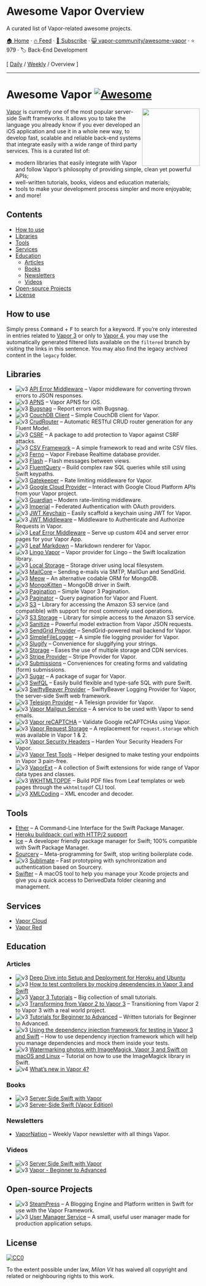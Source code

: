 # Awesome Vapor Overview

A curated list of Vapor-related awesome projects.

[🏠 Home](/README.md) · [🔥 Feed](https://test.trackawesomelist.com/vapor-community/awesome-vapor/feed.xml) · [📮 Subscribe](https://trackawesomelist.us17.list-manage.com/subscribe?u=d2f0117aa829c83a63ec63c2f&id=36a103854c) · [😺 vapor-community/awesome-vapor](https://github.com/vapor-community/awesome-vapor/blob/main/README.md) · ⭐ 979 · 🏷️ Back-End Development

[ [Daily](/content/vapor-community/awesome-vapor/README.md) / [Weekly](/content/vapor-community/awesome-vapor/week/README.md) / Overview ]

---

# Awesome Vapor [![Awesome](https://awesome.re/badge.svg)](https://awesome.re)

[<img src="https://github.com/vapor-community/awesome-vapor/raw/main/img/vapor-logo.png" align="right" width="150">](https://vapor.codes)

[Vapor](https://vapor.codes) is currently one of the most popular server-side Swift frameworks. It allows you to take the language you already know if you ever developed an iOS application and use it in a whole new way, to develop fast, scalable and reliable back-end systems that integrate easily with a wide range of third party services. This is a curated list of:

*   modern libraries that easily integrate with Vapor and follow Vapor’s philosophy of providing simple, clean yet powerful APIs;
*   well-written tutorials, books, videos and education materials;
*   tools to make your development process simpler and more enjoyable;
*   and more!

## Contents

*   [How to use](#how-to-use)
*   [Libraries](#libraries)
*   [Tools](#tools)
*   [Services](#services)
*   [Education](#education)
    *   [Articles](#articles)
    *   [Books](#books)
    *   [Newsletters](#newsletters)
    *   [Videos](#videos)
*   [Open-source Projects](#open-source-projects)
*   [License](#license)

## How to use

Simply press <kbd>Command</kbd> + <kbd>F</kbd> to search for a keyword. If you’re only interested in entries related to [Vapor 3](https://github.com/Cellane/awesome-vapor/blob/filtered/vapor-3.md) or only to [Vapor 4](https://github.com/Cellane/awesome-vapor/blob/filtered/vapor-4.md), you may use the automatically generated filtered lists available on the `filtered` branch by visiting the links in this sentence. You may also find the legacy archived content in the `legacy` folder.

## Libraries

*   ![v3](https://github.com/vapor-community/awesome-vapor/raw/main/img/vapor-3.png) [API Error Middleware](https://github.com/skelpo/APIErrorMiddleware) – Vapor middleware for converting thrown errors to JSON responses.
*   ![v3](https://github.com/vapor-community/awesome-vapor/raw/main/img/vapor-3.png) [APNS](https://github.com/vapor-community/apns) – Vapor APNS for iOS.
*   ![v3](https://github.com/vapor-community/awesome-vapor/raw/main/img/vapor-3.png) [Bugsnag](https://github.com/nodes-vapor/bugsnag) – Report errors with Bugsnag.
*   ![v3](https://github.com/vapor-community/awesome-vapor/raw/main/img/vapor-3.png) [CouchDB Client](https://github.com/makoni/couchdb-vapor) – Simple CouchDB client for Vapor.
*   ![v3](https://github.com/vapor-community/awesome-vapor/raw/main/img/vapor-3.png) [CrudRouter](https://github.com/twof/VaporCRUDRouter) – Automatic RESTful CRUD router generation for any Fluent Model.
*   ![v3](https://github.com/vapor-community/awesome-vapor/raw/main/img/vapor-3.png) [CSRF](https://github.com/vapor-community/CSRF) – A package to add protection to Vapor against CSRF attacks.
*   ![v3](https://github.com/vapor-community/awesome-vapor/raw/main/img/vapor-3.png) [CSV Framework](https://github.com/skelpo/CSV) – A simple framework to read and write CSV files.
*   ![v3](https://github.com/vapor-community/awesome-vapor/raw/main/img/vapor-3.png) [Ferno](https://github.com/vapor-community/ferno) – Vapor Firebase Realtime database provider.
*   ![v3](https://github.com/vapor-community/awesome-vapor/raw/main/img/vapor-3.png) [Flash](https://github.com/nodes-vapor/flash) – Flash messages between views.
*   ![v3](https://github.com/vapor-community/awesome-vapor/raw/main/img/vapor-3.png) [FluentQuery](https://github.com/MihaelIsaev/FluentQuery) – Build complex raw SQL queries while still using Swift keypaths.
*   ![v3](https://github.com/vapor-community/awesome-vapor/raw/main/img/vapor-3.png) [Gatekeeper](https://github.com/nodes-vapor/gatekeeper) – Rate limiting middleware for Vapor.
*   ![v3](https://github.com/vapor-community/awesome-vapor/raw/main/img/vapor-3.png) [Google Cloud Provider](https://github.com/vapor-community/google-cloud-provider) – Interact with Google Cloud Platform APIs from your Vapor project.
*   ![v3](https://github.com/vapor-community/awesome-vapor/raw/main/img/vapor-3.png) [Guardian](https://github.com/Jinxiansen/Guardian) – Modern rate-limiting middleware.
*   ![v3](https://github.com/vapor-community/awesome-vapor/raw/main/img/vapor-3.png) [Imperial](https://github.com/vapor-community/Imperial) – Federated Authentication with OAuth providers.
*   ![v3](https://github.com/vapor-community/awesome-vapor/raw/main/img/vapor-3.png) [JWT Keychain](https://github.com/nodes-vapor/jwt-keychain) – Easily scaffold a keychain using JWT for Vapor.
*   ![v3](https://github.com/vapor-community/awesome-vapor/raw/main/img/vapor-3.png) [JWT Middleware](https://github.com/skelpo/JWTMiddleware) – Middleware to Authenticate and Authorize Requests in Vapor.
*   ![v3](https://github.com/vapor-community/awesome-vapor/raw/main/img/vapor-3.png) [Leaf Error Middleware](https://github.com/brokenhandsio/leaf-error-middleware) – Serve up custom 404 and server error pages for your Vapor App.
*   ![v3](https://github.com/vapor-community/awesome-vapor/raw/main/img/vapor-3.png) [Leaf Markdown](https://github.com/vapor-community/leaf-markdown) – Markdown renderer for Vapor.
*   ![v3](https://github.com/vapor-community/awesome-vapor/raw/main/img/vapor-3.png) [Lingo Vapor](https://github.com/vapor-community/Lingo-Vapor) – Vapor provider for Lingo – the Swift localization library.
*   ![v3](https://github.com/vapor-community/awesome-vapor/raw/main/img/vapor-3.png) [Local Storage](https://github.com/gperdomor/local-storage) – Storage driver using local filesystem.
*   ![v3](https://github.com/vapor-community/awesome-vapor/raw/main/img/vapor-3.png) [MailCore](https://github.com/LiveUI/MailCore) – Sending e-mails via SMTP, MailGun and SendGrid.
*   ![v3](https://github.com/vapor-community/awesome-vapor/raw/main/img/vapor-3.png) [Meow](https://github.com/OpenKitten/Meow) – An alternative codable ORM for MongoDB.
*   ![v3](https://github.com/vapor-community/awesome-vapor/raw/main/img/vapor-3.png) [MongoKitten](https://github.com/OpenKitten/MongoKitten) – MongoDB driver in Swift.
*   ![v3](https://github.com/vapor-community/awesome-vapor/raw/main/img/vapor-3.png) [Pagination](https://github.com/vapor-community/pagination) – Simple Vapor 3 Pagination.
*   ![v3](https://github.com/vapor-community/awesome-vapor/raw/main/img/vapor-3.png) [Paginator](https://github.com/nodes-vapor/paginator) – Query pagination for Vapor and Fluent.
*   ![v3](https://github.com/vapor-community/awesome-vapor/raw/main/img/vapor-3.png) [S3](https://github.com/LiveUI/S3) – Library for accessing the Amazon S3 service (and compatible) with support for most commonly used operations.
*   ![v3](https://github.com/vapor-community/awesome-vapor/raw/main/img/vapor-3.png) [S3 Storage](https://github.com/anthonycastelli/s3-storage) – Library for simple access to the Amazon S3 service.
*   ![v3](https://github.com/vapor-community/awesome-vapor/raw/main/img/vapor-3.png) [Sanitize](https://github.com/gperdomor/sanitize) – Powerful model extraction from Vapor JSON requests.
*   ![v3](https://github.com/vapor-community/awesome-vapor/raw/main/img/vapor-3.png) [SendGrid Provider](https://github.com/vapor-community/sendgrid-provider) – SendGrid-powered mail backend for Vapor.
*   ![v3](https://github.com/vapor-community/awesome-vapor/raw/main/img/vapor-3.png) [SimpleFileLogger](https://github.com/hallee/vapor-simple-file-logger) – A simple file logging provider for Vapor.
*   ![v3](https://github.com/vapor-community/awesome-vapor/raw/main/img/vapor-3.png) [Slugify](https://github.com/nodes-vapor/slugify) – Convenience for sluggifying your strings.
*   ![v3](https://github.com/vapor-community/awesome-vapor/raw/main/img/vapor-3.png) [Storage](https://github.com/nodes-vapor/storage) – Eases the use of multiple storage and CDN services.
*   ![v3](https://github.com/vapor-community/awesome-vapor/raw/main/img/vapor-3.png) [Stripe Provider](https://github.com/vapor-community/stripe-provider) – Stripe Provider for Vapor.
*   ![v3](https://github.com/vapor-community/awesome-vapor/raw/main/img/vapor-3.png) [Submissions](https://github.com/nodes-vapor/submissions) – Conveniences for creating forms and validating (form) submissions.
*   ![v3](https://github.com/vapor-community/awesome-vapor/raw/main/img/vapor-3.png) [Sugar](https://github.com/nodes-vapor/sugar) – A package of sugar for Vapor.
*   ![v3](https://github.com/vapor-community/awesome-vapor/raw/main/img/vapor-3.png) [SwifQL](https://github.com/MihaelIsaev/SwifQL) – Easily build flexible and type-safe SQL with pure Swift.
*   ![v3](https://github.com/vapor-community/awesome-vapor/raw/main/img/vapor-3.png) [SwiftyBeaver Provider](https://github.com/vapor-community/swiftybeaver-provider) – SwiftyBeaver Logging Provider for Vapor, the server-side Swift web framework.
*   ![v3](https://github.com/vapor-community/awesome-vapor/raw/main/img/vapor-3.png) [Telesign Provider](https://github.com/vapor-community/telesign-provider) – A Telesign provider for Vapor.
*   ![v3](https://github.com/vapor-community/awesome-vapor/raw/main/img/vapor-3.png) [Vapor Mailgun Service](https://github.com/vapor-community/VaporMailgunService) – A service to be used with Vapor to send emails.
*   ![v3](https://github.com/vapor-community/awesome-vapor/raw/main/img/vapor-3.png) [Vapor reCAPTCHA](https://github.com/gotranseo/vapor-recaptcha) – Validate Google reCAPTCHAs using Vapor.
*   ![v3](https://github.com/vapor-community/awesome-vapor/raw/main/img/vapor-3.png) [Vapor Request Storage](https://github.com/skelpo/vapor-request-storage) – A replacement for `request.storage` which was available in Vapor 1 & 2.
*   ![v3](https://github.com/vapor-community/awesome-vapor/raw/main/img/vapor-3.png) [Vapor Security Headers](https://github.com/brokenhandsio/VaporSecurityHeaders) – Harden Your Security Headers For Vapor.
*   ![v3](https://github.com/vapor-community/awesome-vapor/raw/main/img/vapor-3.png) [Vapor Test Tools](https://github.com/LiveUI/VaporTestTools) – Helper designed to make testing your endpoints in Vapor 3 pain-free.
*   ![v3](https://github.com/vapor-community/awesome-vapor/raw/main/img/vapor-3.png) [VaporExt](https://github.com/vapor-community/vapor-ext) – A collection of Swift extensions for wide range of Vapor data types and classes.
*   ![v3](https://github.com/vapor-community/awesome-vapor/raw/main/img/vapor-3.png) [WKHTMLTOPDF](https://github.com/MihaelIsaev/wkhtmltopdf) – Build PDF files from Leaf templates or web pages through the `wkhtmltopdf` CLI tool.
*   ![v3](https://github.com/vapor-community/awesome-vapor/raw/main/img/vapor-3.png) [XMLCoding](https://github.com/LiveUI/XMLCoding) – XML encoder and decoder.

## Tools

*   [Ether](https://github.com/Ether-CLI/Ether) – A Command-Line Interface for the Swift Package Manager.
*   [Heroku buildpack: curl with HTTP/2 support](https://github.com/vzsg/heroku-buildpack-curl-http2)
*   [Ice](https://github.com/jakeheis/Ice) – A developer friendly package manager for Swift; 100% compatible with Swift Package Manager.
*   [Sourcery](https://github.com/krzysztofzablocki/Sourcery) – Meta-programming for Swift, stop writing boilerplate code.
*   ![v3](https://github.com/vapor-community/awesome-vapor/raw/main/img/vapor-3.png) [Sublimate](https://github.com/gabrielepalma/sublimate) – Fast prototyping with synchronization and authentication based on Sourcery.
*   [Swifter](https://github.com/LiveUI/Swifter) – A macOS tool to help you manage your Xcode projects and give you a quick access to DerivedData folder cleaning and management.

## Services

*   [Vapor Cloud](https://vapor.cloud)
*   [Vapor Red](https://vapor.red)

## Education

### Articles

*   ![v3](https://github.com/vapor-community/awesome-vapor/raw/main/img/vapor-3.png) [Deep Dive into Setup and Deployment for Heroku and Ubuntu](https://learningswift.brightdigit.com/vapor-heroku-ubuntu-setup-deploy/)
*   ![v3](https://github.com/vapor-community/awesome-vapor/raw/main/img/vapor-3.png) [How to test controllers by mocking dependencies in Vapor 3 and Swift](https://mikemikina.com/blog/how-to-test-controllers-by-mocking-dependencies-in-vapor-3-and-swift/)
*   ![v3](https://github.com/vapor-community/awesome-vapor/raw/main/img/vapor-3.png) [Vapor 3 Tutorials](https://mihaelamj.github.io/Vapor%20%203%20Tutorial/) – Big collection of small tutorials.
*   ![v3](https://github.com/vapor-community/awesome-vapor/raw/main/img/vapor-3.png) [Transforming from Vapor 2 to Vapor 3](https://www.skelpo.com/blog/vapor2-to-vapor3/) – Transitioning from Vapor 2 to Vapor 3 with a real world project.
*   ![v3](https://github.com/vapor-community/awesome-vapor/raw/main/img/vapor-3.png) [Tutorials for Beginner to Advanced](https://medium.com/@martinlasek) – Written tutorials for Beginner to Advanced.
*   ![v3](https://github.com/vapor-community/awesome-vapor/raw/main/img/vapor-3.png) [Using the dependency injection framework for testing in Vapor 3 and Swift](https://mikemikina.com/blog/using-the-dependency-injection-framework-for-testing-in-vapor-3-and-swift/) – How to use dependency injection framework which will help you manage dependencies and mock them inside your tests.
*   ![v3](https://github.com/vapor-community/awesome-vapor/raw/main/img/vapor-3.png) [Watermarking photos with ImageMagick, Vapor 3 and Swift on macOS and Linux](https://mikemikina.com/blog/watermarking-photos-with-imagemagick-vapor-3-and-swift-on-macos-and-linux/) – Tutorial on how to use the ImageMagick library in Swift.
*   ![v4](https://github.com/vapor-community/awesome-vapor/raw/main/img/vapor-4.png) [What’s new in Vapor 4?](https://theswiftdev.com/2019/08/26/whats-new-in-vapor-4/)

### Books

*   ![v3](https://github.com/vapor-community/awesome-vapor/raw/main/img/vapor-3.png) [Server Side Swift with Vapor](https://store.raywenderlich.com/products/server-side-swift-with-vapor)
*   ![v3](https://github.com/vapor-community/awesome-vapor/raw/main/img/vapor-3.png) [Server-Side Swift (Vapor Edition)](https://www.hackingwithswift.com/store/server-side-swift)

### Newsletters

*   [VaporNation](http://vapornation.news) – Weekly Vapor newsletter with all things Vapor.

### Videos

*   ![v3](https://github.com/vapor-community/awesome-vapor/raw/main/img/vapor-3.png) [Server Side Swift with Vapor](https://www.raywenderlich.com/4493-server-side-swift-with-vapor/lessons/1)
*   ![v3](https://github.com/vapor-community/awesome-vapor/raw/main/img/vapor-3.png) [Vapor - Beginner to Advanced](https://www.youtube.com/channel/UCoLEXFUHIKXunm9QJjsAftw/videos)

## Open-source Projects

*   ![v3](https://github.com/vapor-community/awesome-vapor/raw/main/img/vapor-3.png) [SteamPress](https://github.com/brokenhandsio/SteamPress) – A Blogging Engine and Platform written in Swift for use with the Vapor Framework.
*   ![v3](https://github.com/vapor-community/awesome-vapor/raw/main/img/vapor-3.png) [User Manager Service](https://github.com/skelpo/UserManager) – A small, useful user manager made for production application setups.

## License

[![CC0](https://mirrors.creativecommons.org/presskit/buttons/88x31/svg/cc-zero.svg)](https://creativecommons.org/publicdomain/zero/1.0/)

To the extent possible under law, *Milan Vit* has waived all copyright and related or neighbouring rights to this work.

